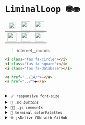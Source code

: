 # <samp>LiminalLoop ⛃⛂</samp>

| <a href="https://dduyg.github.io/LiminalLoop/" target="_blank"><img width="21" height="21" src="https://img.icons8.com/?size=100&id=1713&format=png&color=C3BABA"/></a> | <a href="https://dduyg.github.io/LiminalLoop/05/" target="_blank"><img width="30" height="30" src="https://img.icons8.com/?size=100&id=35322&format=png&color=C4B0B2"/></a> | <a href="https://dduyg.github.io/LiminalLoop/07" target="_blank"><img width="30" height="30" src="https://img.icons8.com/?size=100&id=35326&format=png&color=C3BABA"/></a> |
|-------------------------------------------------|-------------------------------------------------|-------------------------------------------------|
| <a href="https://dduyg.github.io/LiminalLoop/08" target="_blank"><img width="30" height="30" src="https://img.icons8.com/?size=100&id=35328&format=png&color=C4B0B2"/></a> | <a href="https://dduyg.github.io/LiminalLoop/09" target="_blank"><img width="30" height="30" src="https://img.icons8.com/?size=100&id=35330&format=png&color=C3BABA"/></a> | <a href="https://dduyg.github.io/LiminalLoop/12" target="_blank"><img width="30" height="30" src="https://img.icons8.com/?size=100&id=35337&format=png&color=C3BABA"/></a> |

> internet__moods

```html
<i class="fas fa-circle"></i>
<i class="fas fa-square"></i>
<i class="fas fa-database"></i>
```

```html
<a href="../14/">➾</a>
<a href="../">▶</a>
```

<br>

<details>
<summary>&nbsp;<code>🪄 responsive font-size</code></summary>
<br>

> *To make the font size of your website responsive and look good on different screen sizes, you can adopt several strategies. The goal is to ensure text readability while adapting the size dynamically for different devices like mobile phones, tablets, and desktop monitors. Here are the key approaches to achieve this:*

## 1. Use Relative Units

Using relative units for font sizing, such as `em`, `rem`, or `vw`, allows the text to scale with the screen size, ensuring better responsiveness.

- **`rem` (Root Em)**: This is relative to the root element (`<html>`) font size. It's a stable choice for responsive typography.
- **`vw` (Viewport Width)**: This is relative to the viewport width. For example, `1vw` is 1% of the width of the viewport.

### Example CSS:

```css
html {
    font-size: 16px; /* Set the base font size for larger screens */
}

body {
    font-size: 1rem; /* The body text size will be 16px as 1rem = 16px */
    line-height: 1.6; /* Use a consistent line-height for readability */
}

@media (max-width: 1200px) {
    html {
        font-size: 15px; /* Slightly reduce font size on large tablets */
    }
}

@media (max-width: 768px) {
    html {
        font-size: 14px; /* Smaller font size for tablets */
    }
}

@media (max-width: 480px) {
    html {
        font-size: 13px; /* Adjust for smaller screens (mobile devices) */
    }
}
```

## 2. Fluid Typography (Using `vw`)

Another modern approach is using viewport-based units like `vw` to create **fluid typography**, meaning the text will scale according to the screen width.

### Example CSS:

```css
body {
    font-size: calc(1rem + 1vw); /* Combines a base size with a size relative to the viewport */
}
```

In this example, `calc(1rem + 1vw)` means that the font size will increase as the viewport width grows. The `1rem` ensures a base font size, and the `1vw` scales the text according to the viewport width.

## 3. Use Media Queries for Fine Control

For better control over typography across devices, use **media queries** to define specific font sizes for different screen widths.

### Example CSS with Media Queries:

```css
body {
    font-size: 1rem; /* Default for larger screens */
}

@media (max-width: 1200px) {
    body {
        font-size: 0.9rem; /* Slightly smaller for large tablets */
    }
}

@media (max-width: 768px) {
    body {
        font-size: 0.8rem; /* Smaller font for tablets */
    }
}

@media (max-width: 480px) {
    body {
        font-size: 0.75rem; /* Small font for mobile phones */
    }
}
```

## 4. Line Height and Letter Spacing

Maintaining good **line-height** and **letter-spacing** is important for readability. As you scale font sizes, ensure that line-height is appropriately set:

```css
body {
    line-height: 1.6; /* Ensures readability with proper spacing between lines */
    letter-spacing: 0.02em; /* Slightly adjusts the space between letters */
}
```

## 5. Consider Using CSS Clamp

The `clamp()` function allows you to set a dynamic font size with minimum and maximum limits:

```css
body {
    font-size: clamp(1rem, 2vw + 1rem, 2rem); /* Minimum 1rem, scales with viewport width, maximum 2rem */
}
```

This is a powerful approach because it combines fluid scaling with fixed boundaries, ensuring text doesn't become too small or too large.

<br><br>

<details>
<summary>&nbsp; <code>Common System Fonts</code> </summary>
<br>
  
```css
/* Sans-serif fonts */
font-family: "Arial", "Helvetica", sans-serif;
font-family: "Helvetica Neue", Helvetica, Arial, sans-serif;
font-family: "Verdana", Geneva, sans-serif;
font-family: "Tahoma", Geneva, sans-serif;
font-family: "Trebuchet MS", Helvetica, sans-serif;
font-family: "Arial Black", Gadget, sans-serif;
font-family: "Impact", Charcoal, sans-serif;
font-family: "Comic Sans MS", cursive, sans-serif;
font-family: "Arial Narrow", sans-serif;
font-family: "Century Gothic", sans-serif;
font-family: "Franklin Gothic Medium", "Arial Narrow", Arial, sans-serif;
font-family: "Optima", sans-serif;
```

```css
/* Serif fonts */
font-family: "Times New Roman", Times, serif;
font-family: "Times", Times New Roman, serif;
font-family: "Georgia", serif;
font-family: "Palatino Linotype", "Book Antiqua", Palatino, serif;
font-family: "Book Antiqua", Palatino, serif;
font-family: "Garamond", serif;
font-family: "Baskerville", "Baskerville Old Face", "Hoefler Text", Garamond, "Times New Roman", serif;
font-family: "Cambria", Georgia, serif;
font-family: "Didot", serif;
font-family: "Rockwell", serif;
```

```css
/* Monospace fonts */
font-family: "Courier New", Courier, monospace;
font-family: "Courier", monospace;
font-family: "Lucida Console", Monaco, monospace;
font-family: "Monaco", monospace;
font-family: "Consolas", monospace;
font-family: "Menlo", monospace;
font-family: "Liberation Mono", monospace;
font-family: "Andale Mono", monospace;
font-family: "PT Mono", monospace;
/* ★★ */ font-family: "Roboto Mono", monospace;
font-family: "Source Code Pro", monospace;
font-family: "Inconsolata", monospace;
font-family: "IBM Plex Mono", monospace;
font-family: "Fira Mono", monospace;
```

</details>

<hr>
</details>

<details>
<summary>&nbsp;<code>🌆 .md <i>buttons</i></code></summary>

# Key Binding Buttons
*You can use the* `<kbd>` *tag.*

<br>

### Link Outside
*The whole button is clickable, but doesn't have any color.*

[<kbd> <br> Title <br> </kbd>][Link]

<br>

```markdown
[<kbd> <br> Title <br> </kbd>][Link]
```

```markdown
[Link]: # 'Link with example title.'
```
 
<br>

### Link Inside

*The button text is link colored, but only the text is clickable.*

<kbd> <br> [Title][Link] <br> </kbd>

<br>

```markdown
<kbd> <br> [Title][Link] <br> </kbd>
```

```markdown
[Link]: # 'Link with example title.'
```

<br>


<!---------------------------------------------------------------------------->

[Link]: #

# Shield Buttons
*You can use **Badges** as buttons.*

[![Button Click]][Link] 
[![Button Hover]][Link] 

<br>

```markdown
[![Button Example]][Link]
```

```markdown
<!----------------------------------------------------------------------------->
```

```markdown
[Link]: # 'Link with example title.'
```

```markdown
<!---------------------------------[ Buttons ]--------------------------------->
```

```markdown
[Button Example]: https://img.shields.io/badge/Title-37a779?style=for-the-badge
```

<br>

### Icons
*You can also use icons to indicate intent.*

[![Button Icon]][Link] 

<br>

```markdown
[![Button Icon]][Link]
```

```markdown
<!----------------------------------------------------------------------------->
```

```markdown
[Link]: # 'Link with example title.'
```

```markdown
<!---------------------------------[ Buttons ]--------------------------------->
```

```markdown
[Button Icon]: https://img.shields.io/badge/Installation-EF2D5E?style=for-the-badge&logoColor=white&logo=Files
```

<br>
<br>


<!---------------------------------------------------------------------------->

[Button Hover]: https://img.shields.io/badge/Hover_Over_Me!-37a779?style=for-the-badge
[Button Click]: https://img.shields.io/badge/Click_Me!-37a779?style=for-the-badge
[Button Icon]: https://img.shields.io/badge/Installation-EF2D5E?style=for-the-badge&logoColor=white&logo=Files

[Link]: # 'Link with example title.'

<hr>
</details>

<details>
<summary>&nbsp;<code>🎴🏀 .js <i>comments</i></code></summary>

# JavaScript comments

```jsx
// =========================
//      Topic Introduction
// =========================
```


```jsx
/*******************************
          Topic Introduction
*******************************/
```

```javascript
// ---------------------------------------- \\
 //      Anchor Hover Effects for Body Copy    \\
// -------------------------------------------- \\
```

```jsx
/**********************************************
 *                                            *
 *              Topic Introduction            *
 *                                            *
 **********************************************/
```

```jsx
/* 
   _________ infoDropdown _________ 
  |                                | 
  |   here text text text text ''  | 
  |   here text text text text ''  | 
  |   here text text text text ''  | 
  |                                | 
  |                                | 
  |   here text text text text ''  |
  |   here text text text text ''  | 
  |                                | 
  |________________________________|
*/
```


```jsx
// Topic Introduction
// ------------------
```


```jsx
///////////////////////////////////////////////////////
////// Title-related Code
///////////////////////////////////////////////////////
```

```jsx
// ••••• Title-related Code •••••
```

```jsx
// >>> Title-related Code <<<
```

```jsx
// ====================================
// Title-related Code
// ====================================
```

```jsx
/*
 * ~~~ Title-related Code ~~~
 */
```

```jsx
// ------------ Title-related Code ------------
```

```jsx
/****************************************
 *           Title-related Code
 ****************************************/
```

```jsx
// ************** Input Handling **************
```

```jsx
// ============== Configuration ==============
```

```jsx
// ~~~~~~~~~~~~~~ Utility Functions ~~~~~~~~~~~~~~
```

```jsx
// ///////////////// Constants /////////////////
```

```jsx
// ^^^^^^^^^^^^^^ Data Structures ^^^^^^^^^^^^^^
```

```jsx
// ```````````````` Testing ````````````````
```

```jsx
// :::::::::::::::: Database Operations ::::::::::::::::
```

```jsx
// ------------------------
// Section: Animation Logic
// ------------------------
```

```jsx
// ******************************
// Section: User Interaction Logic
// ******************************
```

```jsx
/*
  +--------------------------+
  | Section: Rendering Logic |
  +--------------------------+
*/
```

```jsx
// ------------------------------
// Section: Event Handling Logic
// ------------------------------
```

```jsx
/******************************************************************
 ** Parameters for controlling various aspects of the simulation ~~
 ** ~~~~~~~~~~~~~~~~~~~~~~~~~~~~~~~~~~~~~~~~~~~~~~~~~~~~~~~~~~~~ ~~
 */
// Fill color for points; currently set to black
let pointFillColor = 0;
/******************************************************************/
```

</details>

<details>
<summary>&nbsp;<code>🧱 terminal colorPalettes</code></summary>
<br>
<img src="https://cdn.jsdelivr.net/gh/dduyg/LiminalLoop@main/01/vscode-example.png" width="250">
<img src="https://cdn.jsdelivr.net/gh/dduyg/LiminalLoop@main/01/vim-example.png" width="250">
<img src="https://cdn.jsdelivr.net/gh/dduyg/LiminalLoop@main/01/specimen_2.png" width="250">
<img src="https://cdn.jsdelivr.net/gh/dduyg/LiminalLoop@main/01/emacs-example.png" width="250">
<img src="https://cdn.jsdelivr.net/gh/dduyg/LiminalLoop@main/01/helix-example.png" width="250">
<img src="https://cdn.jsdelivr.net/gh/dduyg/LiminalLoop@main/01/color01combi.jpeg" width="250">
<img src="https://cdn.jsdelivr.net/gh/dduyg/LiminalLoop@main/01/color02combi.jpg" width="250">
<img src="https://cdn.jsdelivr.net/gh/dduyg/LiminalLoop@main/01/colorcombi03-comicmono.jpg" width="250">
 <img src="https://cdn.jsdelivr.net/gh/dduyg/LiminalLoop@main/01/calling_code-2.jpg" width="250">
    <img src="https://cdn.jsdelivr.net/gh/dduyg/LiminalLoop@main/01/goorm_code.jpg" width="250">
    <img src="https://cdn.jsdelivr.net/gh/dduyg/LiminalLoop@main/01/maker_mono.jpg" width="250">
</details>

<details>
<summary>&nbsp;<code>🌐 jsDelivr CDN with GitHub</code></summary>
<br>

jsDelivr allows you to serve *any static file* from a *public GitHub repository*—fast, free, and reliable. This is useful for:
- Web projects
- Hosting assets (scripts, styles, media)
- Sharing static content without backend setup

## 🔧 jsDelivr GitHub URL Format
```
https://cdn.jsdelivr.net/gh/<username>/<repo>@<branch-or-commit>/<path/to/file>
```

- `@<branch>` (like `@main`) is optional; it defaults to the default branch.
- `@<commit>` is recommended for production use to avoid surprises when files change.

## ✅ Usage Examples

### 🟨 JavaScript File
GitHub Path:
```
https://github.com/user/my-repo/blob/main/js/main.js
```

jsDelivr URL:
```
https://cdn.jsdelivr.net/gh/user/my-repo/js/main.js
```

**Use in HTML:**
```html
<script src="https://cdn.jsdelivr.net/gh/user/my-repo/js/main.js"></script>
```

### 🟦 CSS File
```html
<link rel="stylesheet" href="https://cdn.jsdelivr.net/gh/user/my-repo/css/style.css">
```

### 🟪 Font File (`woff2`, `ttf`)
```css
@font-face {
  font-family: 'MyFont';
  src: url('https://cdn.jsdelivr.net/gh/user/my-repo/fonts/my-font.woff2') format('woff2');
  font-weight: normal;
  font-style: normal;
}
```

### 🟥 Image (`.png`, `.jpg`, `.svg`)

```html
<img src="https://cdn.jsdelivr.net/gh/user/my-repo/images/logo.png" alt="Logo">
```

### 🟩 Video File (`.mp4`)
```html
<video controls>
  <source src="https://cdn.jsdelivr.net/gh/user/my-repo/videos/demo.mp4" type="video/mp4">
  Your browser does not support the video tag.
</video>
```

### 🟫 JSON File
```
fetch("https://cdn.jsdelivr.net/gh/user/my-repo/data/config.json")
  .then(res => res.json())
  .then(data => console.log(data));
```

## 📌 Pinning to a Commit (Best Practice)
To prevent breaking changes when files are updated, pin the file to a **specific commit**.

1. Go to the GitHub file.
2. Click the file → click the "Copy permalink" (with commit hash).
3. Replace `main` with the commit hash:

**Example:**
```
https://cdn.jsdelivr.net/gh/user/my-repo@a1b2c3d4/js/main.js
```

## 💡 Tips
- Files must be in **public** repositories.
- Use the `gh/` prefix for GitHub; there's also support for `npm` and `WordPress`.
- jsDelivr automatically uses the best CDN node worldwide for fast delivery.
- 🧠 Works for all public files including SVG, MP3, ZIP, JSON, etc.

## 🔗 Real Example from Your Case

**GitHub File:**
```
https://raw.githubusercontent.com/dduyg/LiminalLoop/main/06/kemalizm.mp4
```

**jsDelivr URL:**
```
https://cdn.jsdelivr.net/gh/dduyg/LiminalLoop/06/kemalizm.mp4
```

**Usage:**
```html
<video controls>
  <source src="https://cdn.jsdelivr.net/gh/dduyg/LiminalLoop/06/kemalizm.mp4" type="video/mp4">
</video>
```

## 🧪 Test Your Links
To verify a jsDelivr link:

- Open it in the browser.
- Check DevTools → Network to confirm it's loading via CDN.

</details>
